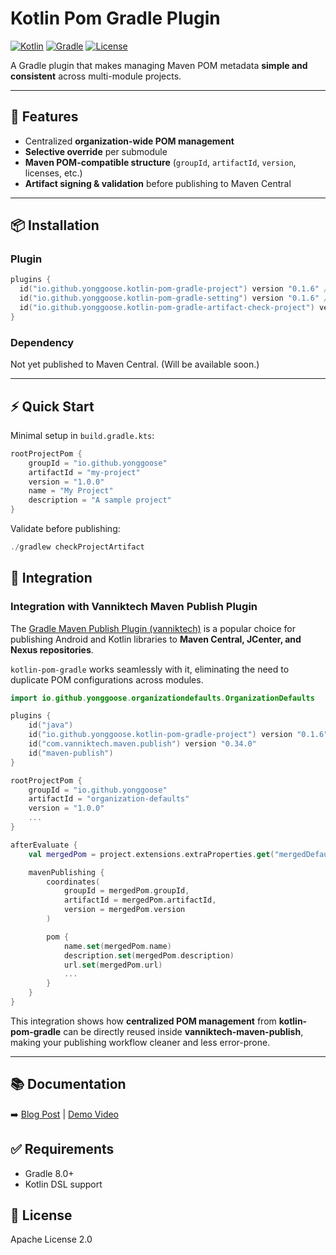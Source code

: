 # Kotlin Pom Gradle Plugin

[![Kotlin](https://img.shields.io/badge/Kotlin-2.0.21-blue.svg)](https://kotlinlang.org/)
[![Gradle](https://img.shields.io/badge/Gradle-8.0%2B-blue.svg)](https://gradle.org/)
[![License](https://img.shields.io/badge/License-Apache--2.0-green.svg)](https://opensource.org/licenses/Apache-2.0)

A Gradle plugin that makes managing Maven POM metadata **simple and consistent** across multi-module projects.  

---

## 🚀 Features
- Centralized **organization-wide POM management**
- **Selective override** per submodule
- **Maven POM-compatible structure** (`groupId`, `artifactId`, `version`, licenses, etc.)
- **Artifact signing & validation** before publishing to Maven Central

---

## 📦 Installation

### Plugin

```kotlin
plugins {
  id("io.github.yonggoose.kotlin-pom-gradle-project") version "0.1.6" // Gradle plugin to apply organization-wide defaults to projects.
  id("io.github.yonggoose.kotlin-pom-gradle-setting") version "0.1.6" // Gradle plugin to apply organization-wide defaults to settings.
  id("io.github.yonggoose.kotlin-pom-gradle-artifact-check-project") version "0.1.6" // Gradle plugin to check artifacts.
}
```

### Dependency
Not yet published to Maven Central. (Will be available soon.)

---
## ⚡ Quick Start
Minimal setup in `build.gradle.kts`:
```kotlin
rootProjectPom {
    groupId = "io.github.yonggoose"
    artifactId = "my-project"
    version = "1.0.0"
    name = "My Project"
    description = "A sample project"
}
```

Validate before publishing:
```kotlin
./gradlew checkProjectArtifact
```

## 🔗 Integration

### Integration with Vanniktech Maven Publish Plugin

The [Gradle Maven Publish Plugin (vanniktech)](https://github.com/vanniktech/gradle-maven-publish-plugin) is a popular choice for publishing Android and Kotlin libraries to **Maven Central, JCenter, and Nexus repositories**.

`kotlin-pom-gradle` works seamlessly with it, eliminating the need to duplicate POM configurations across modules.

```kotlin
import io.github.yonggoose.organizationdefaults.OrganizationDefaults

plugins {
    id("java")
    id("io.github.yonggoose.kotlin-pom-gradle-project") version "0.1.6"
    id("com.vanniktech.maven.publish") version "0.34.0"
    id("maven-publish")
}

rootProjectPom {
    groupId = "io.github.yonggoose"
    artifactId = "organization-defaults"
    version = "1.0.0"
    ...
}

afterEvaluate {
    val mergedPom = project.extensions.extraProperties.get("mergedDefaults") as OrganizationDefaults

    mavenPublishing {
        coordinates(
            groupId = mergedPom.groupId,
            artifactId = mergedPom.artifactId,
            version = mergedPom.version
        )

        pom {
            name.set(mergedPom.name)
            description.set(mergedPom.description)
            url.set(mergedPom.url)
            ...
        }
    }
}
```

This integration shows how **centralized POM management** from **kotlin-pom-gradle**
can be directly reused inside **vanniktech-maven-publish**,
making your publishing workflow cleaner and less error-prone.

---

## 📚 Documentation
➡️ [Blog Post](https://dev.to/gradle-community/centralized-pom-configuration-management-with-kotlin-pom-gradle-1kap) | [Demo Video](https://drive.google.com/file/d/1McNXyBdIQpEPqTn2ZRjnYJ4E8JNwHMZE/view)

## ✅ Requirements
- Gradle 8.0+
- Kotlin DSL support

## 📄 License
Apache License 2.0
